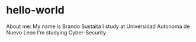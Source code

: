 # hello-world

About me:
My name is Brando Sustaita
I study at Universidad Autonoma de Nuevo Leon
I'm studying Cyber-Security
